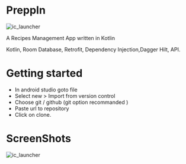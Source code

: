 # PreppIn
![ic_launcher](https://raw.githubusercontent.com/UTKARSH17102000/PreppIn/master/app/src/main/res/mipmap-hdpi/ic_launcher.png)
  
  A Recipes Management App written in Kotlin
  
  Kotlin, Room Database, Retrofit, Dependency Injection,Dagger Hilt, API.

# Getting started

   * In android studio goto file
   * Select new > Import from version control
   * Choose git / github (git option recommanded )
   * Paste url to repository
   * Click on clone.

# ScreenShots
![ic_launcher](https://github.com/UTKARSH17102000/PreppIn/blob/master/app/src/main/res/drawable-hdpi/preppin_splash_screen.png)
